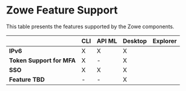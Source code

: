 # Zowe Feature Support

This table presents the features supported by the Zowe components.

|                         |**CLI**|**API ML**|**Desktop**|**Explorer**|
|-------------------------|-------|----------|-----------|------------|
|**IPv6**                 |X      |X         |X          |            |
|**Token Support for MFA**|X      |-         |X          |            |
|**SSO**                  |X      |X         |X          |            |
|**Feature TBD**          |-      |-         |X          |            |
